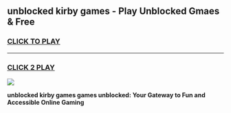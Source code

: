 
## unblocked kirby games - Play Unblocked Gmaes & Free
<h3>
<a href="https://premium.freeplayer.one?title=unblocked_kirby_games&ref=19F">CLICK TO PLAY</a></h3>
<hr>

<h3>
<a href="https://premium.freeplayer.one?title=unblocked_kirby_games&ref=19F">CLICK 2 PLAY</a>
  
</h3>

<a href="https://premium.freeplayer.one?title=unblocked_kirby_games&ref=19F/"><img src="https://clearcache.store/games.png"></a>


**unblocked kirby games games unblocked: Your Gateway to Fun and Accessible Online Gaming**
